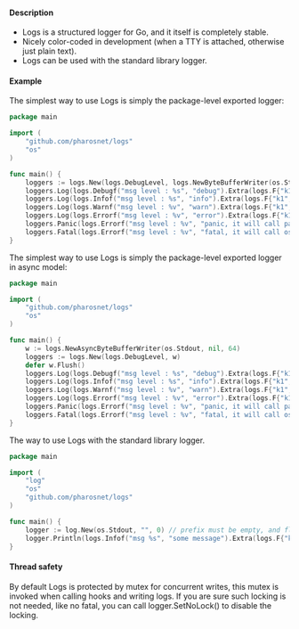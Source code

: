 
#### Description
 
* Logs is a structured logger for Go, and it itself is completely stable.
* Nicely color-coded in development (when a TTY is attached, otherwise just
  plain text).
* Logs can be used with the standard library logger.

#### Example

The simplest way to use Logs is simply the package-level exported logger:
```go
package main

import (
	"github.com/pharosnet/logs"
	"os"
)

func main() {
	loggers := logs.New(logs.DebugLevel, logs.NewByteBufferWriter(os.Stdout, nil))
	loggers.Log(logs.Debugf("msg level : %s", "debug").Extra(logs.F{"k1", "v1"}, logs.F{"k2", 2}).CallFile())
	loggers.Log(logs.Infof("msg level : %s", "info").Extra(logs.F{"k1", "v1"}, logs.F{"k2", 2}).CallFunc())
	loggers.Log(logs.Warnf("msg level : %v", "warn").Extra(logs.F{"k1", "v1"}, logs.F{"k2", 2}))
	loggers.Log(logs.Errorf("msg level : %v", "error").Extra(logs.F{"k1", "v1"}, logs.F{"k2", 2}).CallFileWithGoPath())
	loggers.Panic(logs.Errorf("msg level : %v", "panic, it will call panic(logs.Element) and swap level with PanicLevel.").Extra(logs.F{"k1", "v1"}, logs.F{"k2", 2}))
	loggers.Fatal(logs.Errorf("msg level : %v", "fatal, it will call os.Exit(1) and swap level with FatalLevel.").Extra(logs.F{"k1", "v1"}, logs.F{"k2", 2}))
}

```

The simplest way to use Logs is simply the package-level exported logger in async model:
```go
package main

import (
	"github.com/pharosnet/logs"
	"os"
)

func main() {
    w := logs.NewAsyncByteBufferWriter(os.Stdout, nil, 64)
    loggers := logs.New(logs.DebugLevel, w)
    defer w.Flush()
    loggers.Log(logs.Debugf("msg level : %s", "debug").Extra(logs.F{"k1", "v1"}, logs.F{"k2", 2}).CallFile())
    loggers.Log(logs.Infof("msg level : %s", "info").Extra(logs.F{"k1", "v1"}, logs.F{"k2", 2}).CallFunc())
    loggers.Log(logs.Warnf("msg level : %v", "warn").Extra(logs.F{"k1", "v1"}, logs.F{"k2", 2}))
    loggers.Log(logs.Errorf("msg level : %v", "error").Extra(logs.F{"k1", "v1"}, logs.F{"k2", 2}).CallFileWithGoPath())
    loggers.Panic(logs.Errorf("msg level : %v", "panic, it will call panic(logs.Element) and swap level with PanicLevel.").Extra(logs.F{"k1", "v1"}, logs.F{"k2", 2}))
    loggers.Fatal(logs.Errorf("msg level : %v", "fatal, it will call os.Exit(1) and swap level with FatalLevel.").Extra(logs.F{"k1", "v1"}, logs.F{"k2", 2}))
}

```

The way to use Logs with the standard library logger.

```go
package main

import (
    "log"
    "os"
    "github.com/pharosnet/logs"
)

func main() {
    logger := log.New(os.Stdout, "", 0) // prefix must be empty, and flag must be zero. in future, prefix and flag can be used.
    logger.Println(logs.Infof("msg %s", "some message").Extra(logs.F{"k1", "v1"}, logs.F{"k2", 2}).CallFile())
}

```

#### Thread safety

By default Logs is protected by mutex for concurrent writes, this mutex is invoked when calling hooks and writing logs.
If you are sure such locking is not needed, like no fatal, you can call logger.SetNoLock() to disable the locking.

